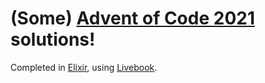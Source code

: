 # (Some) [Advent of Code 2021](https://adventofcode.com/2021/) solutions!

Completed in [Elixir](https://elixir-lang.org/), using [Livebook](https://livebook.dev/).

